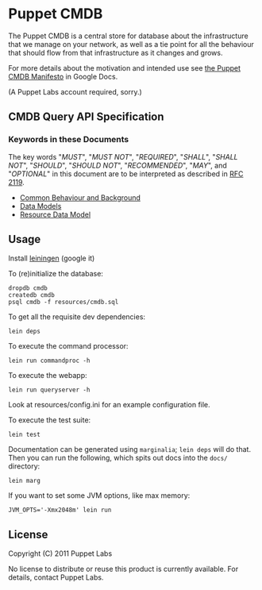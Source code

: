 # Puppet CMDB

The Puppet CMDB is a central store for database about the infrastructure that
we manage on your network, as well as a tie point for all the behaviour that
should flow from that infrastructure as it changes and grows.

For more details about the motivation and intended use see [the Puppet CMDB Manifesto][manifesto] in Google Docs.

(A Puppet Labs account required, sorry.)

[manifesto]: https://docs.google.com/a/puppetlabs.com/document/d/1f3KvmdlBR5_wGwazBWEA9vdlU-LNBRyIeflNFUyOXOY/edit?hl=en_US

## CMDB Query API Specification

### Keywords in these Documents

The key words "*MUST*", "*MUST NOT*", "*REQUIRED*", "*SHALL*", "*SHALL NOT*", "*SHOULD*", "*SHOULD NOT*", "*RECOMMENDED*", "*MAY*", and "*OPTIONAL*" in this document are to be interpreted as described in [RFC 2119][RFC2119].

[RFC2119]: http://tools.ietf.org/html/rfc2119

 * [Common Behaviour and Background](spec/common.md)
 * [Data Models](spec/data-models.md)
 * [Resource Data Model](spec/resource.md)

## Usage

Install [leiningen][leiningen] (google it)

To (re)initialize the database:

    dropdb cmdb
    createdb cmdb
    psql cmdb -f resources/cmdb.sql

To get all the requisite dev dependencies:

    lein deps

To execute the command processor:

    lein run commandproc -h

To execute the webapp:

    lein run queryserver -h

Look at resources/config.ini for an example configuration file.

To execute the test suite:

    lein test

Documentation can be generated using `marginalia`; `lein deps` will do that.
Then you can run the following, which spits out docs into the `docs/`
directory:

    lein marg

If you want to set some JVM options, like max memory:

    JVM_OPTS='-Xmx2048m' lein run


## License

Copyright (C) 2011 Puppet Labs

No license to distribute or reuse this product is currently available.
For details, contact Puppet Labs.



[leiningen]: https://github.com/technomancy/leiningen
